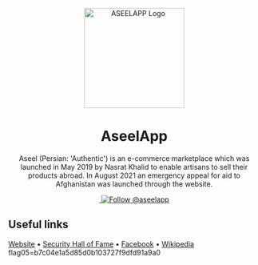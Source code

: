 <p align="center">
  <a href="https://aseelapp.com">
    <picture>
      <source media="(prefers-color-scheme: dark)" srcset="https://seed-email-images.s3.amazonaws.com/1200.png">
      <source media="(prefers-color-scheme: light)" srcset="https://seed-email-images.s3.amazonaws.com/1200.png">
      <img alt="ASEELAPP Logo" src="https://seed-email-images.s3.amazonaws.com/1200.png" height="200" width="200">
    </picture>
  </a>
</p>
<h1 align="center">
  AseelApp
</h1>
<p align="center">
  Aseel (Persian: 'Authentic') is an e-commerce marketplace which was launched in May 2019 by Nasrat Khalid to enable artisans to sell their products abroad. In August 2021 an emergency appeal for aid to Afghanistan was launched through the website.
</p>
<p align="center">
  <a href="">
    <img src="https://img.shields.io/badge/license-MIT-blue.svg" alt="" />
  </a>
  <a href="https://twitter.com/intent/follow?screen_name=aseelapp">
    <img src="https://img.shields.io/twitter/follow/medusajs.svg?label=Follow%20@aseelpp" alt="Follow @aseelapp" />
  </a>
</p>

## Useful links
[Website](https://aseelapp.com) • [Security Hall of Fame](https://security.aseelapp.com) • [Facebook](https://www.facebook.com/ASEELapp) • [Wikipedia](https://en.wikipedia.org/wiki/Aseel_(website))
<br>
flag05=b7c04e1a5d85d0b103727f9dfd91a9a0
